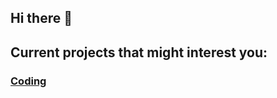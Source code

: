 ## Hi there 👋

## Current projects that might interest you:

### [Coding](https://github.com/onezerocompany/coding)
